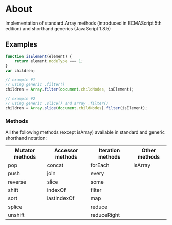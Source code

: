 # About
Implementation of standard Array methods (introduced in ECMAScript 5th edition) and shorthand generics (JavaScript 1.8.5)

## Examples
```javascript
function isElement(element) {
	return element.nodeType === 1;
}
var children;

// example #1 
// using generic .filter()
children = Array.filter(document.childNodes, isElement);

// example #2
// using generic .slice() and array .filter()
children = Array.slice(document.childNodes).filter(isElement);
```

### Methods
All the following methods (except isArray) available in standard and generic shorthand notation:

<table>
    <tr>
        <th>Mutator methods</th>
        <th>Accessor methods</th>
        <th>Iteration methods</th>
        <th>Other methods</th>
    </tr>
    <tr>
        <td>pop</td>
        <td>concat</td>
        <td>forEach</td>
        <td>isArray</td>
    </tr>
     <tr>
        <td>push</td>
        <td>join</td>
        <td>every</td>
        <td></td>
    </tr>
    <tr>
        <td>reverse</td>
        <td>slice</td>
        <td>some</td>
        <td></td>
    </tr>
    <tr>
        <td>shift</td>
        <td>indexOf</td>
        <td>filter</td>
        <td></td>
    </tr>
    <tr>
        <td>sort</td>
        <td>lastIndexOf</td>
        <td>map</td>
        <td></td>
    </tr>
    <tr>
        <td>splice</td>
        <td></td>
        <td>reduce</td>
        <td></td>
    </tr>
    <tr>
        <td>unshift</td>
        <td></td>
        <td>reduceRight</td>
        <td></td>
    </tr>
</table>
